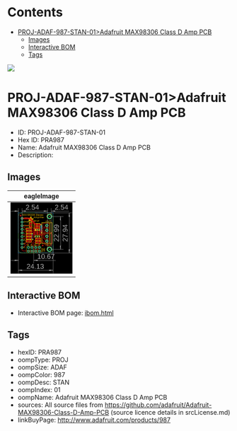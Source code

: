 



Contents
========

* [PROJ-ADAF-987-STAN-01>Adafruit MAX98306 Class D Amp PCB](#proj-adaf-987-stan-01adafruit-max98306-class-d-amp-pcb)
	* [Images](#images)
	* [Interactive BOM](#interactive-bom)
	* [Tags](#tags)
  
![][im]
# PROJ-ADAF-987-STAN-01>Adafruit MAX98306 Class D Amp PCB

- ID: PROJ-ADAF-987-STAN-01
- Hex ID: PRA987
- Name: Adafruit MAX98306 Class D Amp PCB
- Description: 

## Images
  
  

|eagleImage|
| :---: |
|[![eagleImage](eagleImage_140.png)](eagleImage_600.png)|

## Interactive BOM

- Interactive BOM page: [ibom.html](kicad/bom/ibom.html)

## Tags

- hexID: PRA987
- oompType: PROJ
- oompSize: ADAF
- oompColor: 987
- oompDesc: STAN
- oompIndex: 01
- oompName: Adafruit MAX98306 Class D Amp PCB
- sources: All source files from https://github.com/adafruit/Adafruit-MAX98306-Class-D-Amp-PCB (source licence details in srcLicense.md)
- linkBuyPage: http://www.adafruit.com/products/987



[im]: eagleImage_450.png
